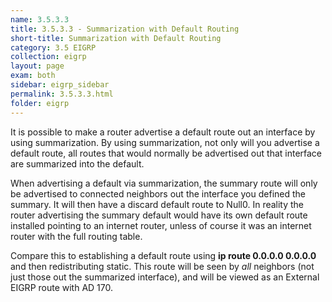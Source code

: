 ```yaml
---
name: 3.5.3.3
title: 3.5.3.3 - Summarization with Default Routing
short-title: Summarization with Default Routing
category: 3.5 EIGRP
collection: eigrp
layout: page
exam: both
sidebar: eigrp_sidebar
permalink: 3.5.3.3.html
folder: eigrp
---
```

It is possible to make a router advertise a default route out an interface by using summarization. By using summarization, not only will you advertise a default route, all routes that would normally be advertised out that interface are summarized into the default.

When advertising a default via summarization, the summary route will only be advertised to connected neighbors out the interface you defined the summary. It will then have a discard default route to Null0. In reality the router advertising the summary default would have its own default route installed pointing to an internet router, unless of course it was an internet router with the full routing table.

Compare this to establishing a default route using **ip route 0.0.0.0 0.0.0.0** and then redistributing static. This route will be seen by *all* neighbors (not just those out the summarized interface), and will be viewed as an External EIGRP route with AD 170.